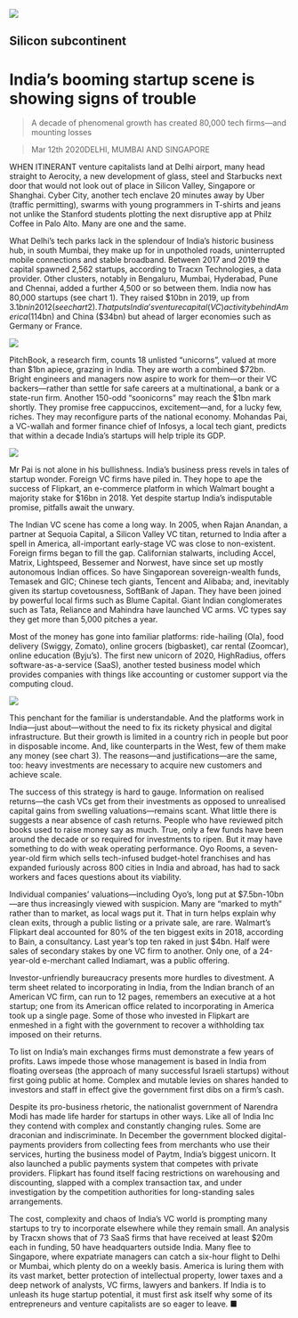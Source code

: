 ![](./images/20200314_WBD002_0.jpg)

## Silicon subcontinent

# India’s booming startup scene is showing signs of trouble

> A decade of phenomenal growth has created 80,000 tech firms—and mounting losses

> Mar 12th 2020DELHI, MUMBAI AND SINGAPORE

WHEN ITINERANT venture capitalists land at Delhi airport, many head straight to Aerocity, a new development of glass, steel and Starbucks next door that would not look out of place in Silicon Valley, Singapore or Shanghai. Cyber City, another tech enclave 20 minutes away by Uber (traffic permitting), swarms with young programmers in T-shirts and jeans not unlike the Stanford students plotting the next disruptive app at Philz Coffee in Palo Alto. Many are one and the same.

What Delhi’s tech parks lack in the splendour of India’s historic business hub, in south Mumbai, they make up for in unpotholed roads, uninterrupted mobile connections and stable broadband. Between 2017 and 2019 the capital spawned 2,562 startups, according to Tracxn Technologies, a data provider. Other clusters, notably in Bengaluru, Mumbai, Hyderabad, Pune and Chennai, added a further 4,500 or so between them. India now has 80,000 startups (see chart 1). They raised $10bn in 2019, up from $3.1bn in 2012 (see chart 2). That puts India’s venture capital (VC) activity behind America ($114bn) and China ($34bn) but ahead of larger economies such as Germany or France.

![](./images/20200314_WBC420.png)

PitchBook, a research firm, counts 18 unlisted “unicorns”, valued at more than $1bn apiece, grazing in India. They are worth a combined $72bn. Bright engineers and managers now aspire to work for them—or their VC backers—rather than settle for safe careers at a multinational, a bank or a state-run firm. Another 150-odd “soonicorns” may reach the $1bn mark shortly. They promise free cappuccinos, excitement—and, for a lucky few, riches. They may reconfigure parts of the national economy. Mohandas Pai, a VC-wallah and former finance chief of Infosys, a local tech giant, predicts that within a decade India’s startups will help triple its GDP.

![](./images/20200314_WBC419.png)

Mr Pai is not alone in his bullishness. India’s business press revels in tales of startup wonder. Foreign VC firms have piled in. They hope to ape the success of Flipkart, an e-commerce platform in which Walmart bought a majority stake for $16bn in 2018. Yet despite startup India’s indisputable promise, pitfalls await the unwary.

The Indian VC scene has come a long way. In 2005, when Rajan Anandan, a partner at Sequoia Capital, a Silicon Valley VC titan, returned to India after a spell in America, all-important early-stage VC was close to non-existent. Foreign firms began to fill the gap. Californian stalwarts, including Accel, Matrix, Lightspeed, Bessemer and Norwest, have since set up mostly autonomous Indian offices. So have Singaporean sovereign-wealth funds, Temasek and GIC; Chinese tech giants, Tencent and Alibaba; and, inevitably given its startup covetousness, SoftBank of Japan. They have been joined by powerful local firms such as Blume Capital. Giant Indian conglomerates such as Tata, Reliance and Mahindra have launched VC arms. VC types say they get more than 5,000 pitches a year.

Most of the money has gone into familiar platforms: ride-hailing (Ola), food delivery (Swiggy, Zomato), online grocers (bigbasket), car rental (Zoomcar), online education (Byju’s). The first new unicorn of 2020, HighRadius, offers software-as-a-service (SaaS), another tested business model which provides companies with things like accounting or customer support via the computing cloud.

![](./images/20200314_WBC430.png)

This penchant for the familiar is understandable. And the platforms work in India—just about—without the need to fix its rickety physical and digital infrastructure. But their growth is limited in a country rich in people but poor in disposable income. And, like counterparts in the West, few of them make any money (see chart 3). The reasons—and justifications—are the same, too: heavy investments are necessary to acquire new customers and achieve scale.

The success of this strategy is hard to gauge. Information on realised returns—the cash VCs get from their investments as opposed to unrealised capital gains from swelling valuations—remains scant. What little there is suggests a near absence of cash returns. People who have reviewed pitch books used to raise money say as much. True, only a few funds have been around the decade or so required for investments to ripen. But it may have something to do with weak operating performance. Oyo Rooms, a seven-year-old firm which sells tech-infused budget-hotel franchises and has expanded furiously across 800 cities in India and abroad, has had to sack workers and faces questions about its viability.

Individual companies’ valuations—including Oyo’s, long put at $7.5bn-10bn—are thus increasingly viewed with suspicion. Many are “marked to myth” rather than to market, as local wags put it. That in turn helps explain why clean exits, through a public listing or a private sale, are rare. Walmart’s Flipkart deal accounted for 80% of the ten biggest exits in 2018, according to Bain, a consultancy. Last year’s top ten raked in just $4bn. Half were sales of secondary stakes by one VC firm to another. Only one, of a 24-year-old e-merchant called Indiamart, was a public offering.

Investor-unfriendly bureaucracy presents more hurdles to divestment. A term sheet related to incorporating in India, from the Indian branch of an American VC firm, can run to 12 pages, remembers an executive at a hot startup; one from its American office related to incorporating in America took up a single page. Some of those who invested in Flipkart are enmeshed in a fight with the government to recover a withholding tax imposed on their returns.

To list on India’s main exchanges firms must demonstrate a few years of profits. Laws impede those whose management is based in India from floating overseas (the approach of many successful Israeli startups) without first going public at home. Complex and mutable levies on shares handed to investors and staff in effect give the government first dibs on a firm’s cash.

Despite its pro-business rhetoric, the nationalist government of Narendra Modi has made life harder for startups in other ways. Like all of India Inc they contend with complex and constantly changing rules. Some are draconian and indiscriminate. In December the government blocked digital-payments providers from collecting fees from merchants who use their services, hurting the business model of Paytm, India’s biggest unicorn. It also launched a public payments system that competes with private providers. Flipkart has found itself facing restrictions on warehousing and discounting, slapped with a complex transaction tax, and under investigation by the competition authorities for long-standing sales arrangements.

The cost, complexity and chaos of India’s VC world is prompting many startups to try to incorporate elsewhere while they remain small. An analysis by Tracxn shows that of 73 SaaS firms that have received at least $20m each in funding, 50 have headquarters outside India. Many flee to Singapore, where expatriate managers can catch a six-hour flight to Delhi or Mumbai, which plenty do on a weekly basis. America is luring them with its vast market, better protection of intellectual property, lower taxes and a deep network of analysts, VC firms, lawyers and bankers. If India is to unleash its huge startup potential, it must first ask itself why some of its entrepreneurs and venture capitalists are so eager to leave. ■